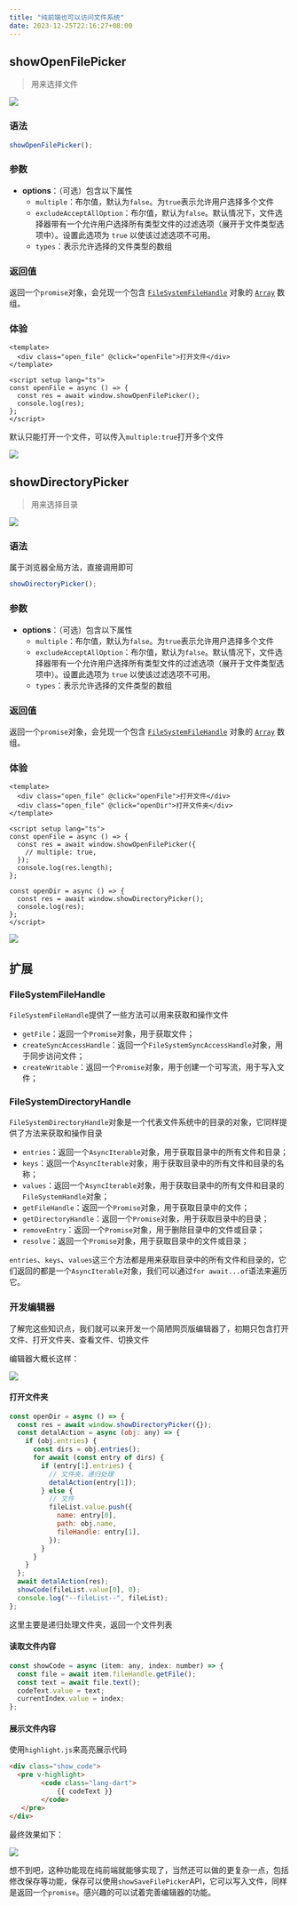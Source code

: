 ```yaml
---
title: "纯前端也可以访问文件系统"
date: 2023-12-25T22:16:27+08:00
---
```


## showOpenFilePicker

> 用来选择文件

<img src="/img/93/01.awebp" />

### 语法

```js
showOpenFilePicker();
```

### 参数

- **options**：（可选）包含以下属性
  - `multiple`：布尔值，默认为`false`。为`true`表示允许用户选择多个文件
  - `excludeAcceptAllOption`：布尔值，默认为`false`。默认情况下，文件选择器带有一个允许用户选择所有类型文件的过滤选项（展开于文件类型选项中）。设置此选项为 `true` 以使该过滤选项不可用。
  - `types`：表示允许选择的文件类型的数组

### 返回值

返回一个`promise`对象，会兑现一个包含 [`FileSystemFileHandle`](https://developer.mozilla.org/zh-CN/docs/Web/API/FileSystemFileHandle) 对象的 [`Array`](https://developer.mozilla.org/zh-CN/docs/Web/JavaScript/Reference/Global_Objects/Array) 数组。

### 体验

```vue
<template>
  <div class="open_file" @click="openFile">打开文件</div>
</template>

<script setup lang="ts">
const openFile = async () => {
  const res = await window.showOpenFilePicker();
  console.log(res);
};
</script>
```

默认只能打开一个文件，可以传入`multiple:true`打开多个文件

<img src="/img/93/02.awebp" />

## showDirectoryPicker

> 用来选择目录

<img src="/img/93/03.awebp" />

### 语法

属于浏览器全局方法，直接调用即可

```js
showDirectoryPicker();
```

### 参数

- **options**：（可选）包含以下属性
  - `multiple`：布尔值，默认为`false`。为`true`表示允许用户选择多个文件
  - `excludeAcceptAllOption`：布尔值，默认为`false`。默认情况下，文件选择器带有一个允许用户选择所有类型文件的过滤选项（展开于文件类型选项中）。设置此选项为 `true` 以使该过滤选项不可用。
  - `types`：表示允许选择的文件类型的数组

### 返回值

返回一个`promise`对象，会兑现一个包含 [`FileSystemFileHandle`](https://developer.mozilla.org/zh-CN/docs/Web/API/FileSystemFileHandle) 对象的 [`Array`](https://developer.mozilla.org/zh-CN/docs/Web/JavaScript/Reference/Global_Objects/Array) 数组。

### 体验

```vue
<template>
  <div class="open_file" @click="openFile">打开文件</div>
  <div class="open_file" @click="openDir">打开文件夹</div>
</template>

<script setup lang="ts">
const openFile = async () => {
  const res = await window.showOpenFilePicker({
    // multiple: true,
  });
  console.log(res.length);
};

const openDir = async () => {
  const res = await window.showDirectoryPicker();
  console.log(res);
};
</script>
```

<img src="/img/93/04.awebp" />

## 扩展

### FileSystemFileHandle

`FileSystemFileHandle`提供了一些方法可以用来获取和操作文件

- `getFile`：返回一个`Promise`对象，用于获取文件；
- `createSyncAccessHandle`：返回一个`FileSystemSyncAccessHandle`对象，用于同步访问文件；
- `createWritable`：返回一个`Promise`对象，用于创建一个可写流，用于写入文件；

### FileSystemDirectoryHandle

`FileSystemDirectoryHandle`对象是一个代表文件系统中的目录的对象，它同样提供了方法来获取和操作目录

- `entries`：返回一个`AsyncIterable`对象，用于获取目录中的所有文件和目录；
- `keys`：返回一个`AsyncIterable`对象，用于获取目录中的所有文件和目录的名称；
- `values`：返回一个`AsyncIterable`对象，用于获取目录中的所有文件和目录的`FileSystemHandle`对象；
- `getFileHandle`：返回一个`Promise`对象，用于获取目录中的文件；
- `getDirectoryHandle`：返回一个`Promise`对象，用于获取目录中的目录；
- `removeEntry`：返回一个`Promise`对象，用于删除目录中的文件或目录；
- `resolve`：返回一个`Promise`对象，用于获取目录中的文件或目录；

`entries`、`keys`、`values`这三个方法都是用来获取目录中的所有文件和目录的，它们返回的都是一个`AsyncIterable`对象，我们可以通过`for await...of`语法来遍历它。

### 开发编辑器

了解完这些知识点，我们就可以来开发一个简陋网页版编辑器了，初期只包含打开文件、打开文件夹、查看文件、切换文件

编辑器大概长这样：

<img src="/img/93/05.awebp" />

#### 打开文件夹

```js
const openDir = async () => {
  const res = await window.showDirectoryPicker({});
  const detalAction = async (obj: any) => {
    if (obj.entries) {
      const dirs = obj.entries();
      for await (const entry of dirs) {
        if (entry[1].entries) {
          // 文件夹，递归处理
          detalAction(entry[1]);
        } else {
          // 文件
          fileList.value.push({
            name: entry[0],
            path: obj.name,
            fileHandle: entry[1],
          });
        }
      }
    }
  };
  await detalAction(res);
  showCode(fileList.value[0], 0);
  console.log("--fileList--", fileList);
};
```

这里主要是递归处理文件夹，返回一个文件列表

#### 读取文件内容

```js
const showCode = async (item: any, index: number) => {
  const file = await item.fileHandle.getFile();
  const text = await file.text();
  codeText.value = text;
  currentIndex.value = index;
};
```

#### 展示文件内容

使用`highlight.js`来高亮展示代码

```html
<div class="show_code">
  <pre v-highlight>
        <code class="lang-dart">
            {{ codeText }}
        </code>
   </pre>
</div>
```

最终效果如下：

<img src="/img/93/06.awebp" />

想不到吧，这种功能现在纯前端就能够实现了，当然还可以做的更复杂一点，包括修改保存等功能，保存可以使用`showSaveFilePicker`API，它可以写入文件，同样是返回一个`promise`。感兴趣的可以试着完善编辑器的功能。
